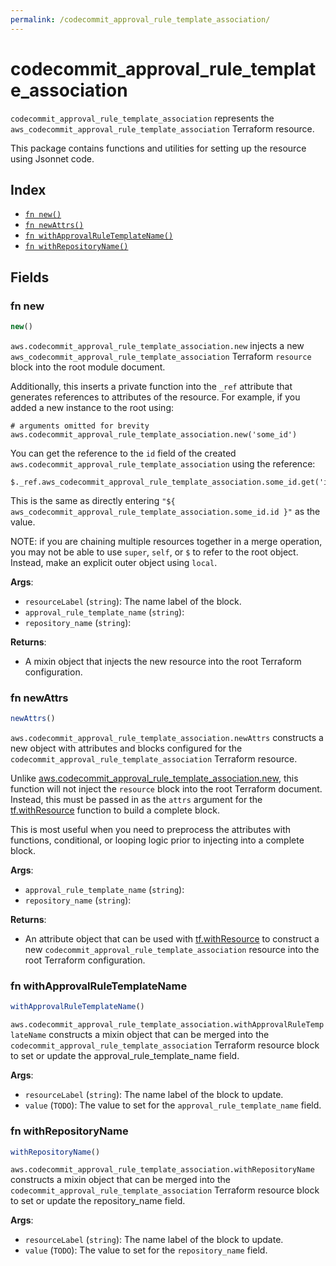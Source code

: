 ```yaml
---
permalink: /codecommit_approval_rule_template_association/
---
```


# codecommit_approval_rule_template_association

`codecommit_approval_rule_template_association` represents the `aws_codecommit_approval_rule_template_association` Terraform resource.



This package contains functions and utilities for setting up the resource using Jsonnet code.


## Index

* [`fn new()`](#fn-new)
* [`fn newAttrs()`](#fn-newattrs)
* [`fn withApprovalRuleTemplateName()`](#fn-withapprovalruletemplatename)
* [`fn withRepositoryName()`](#fn-withrepositoryname)

## Fields

### fn new

```ts
new()
```


`aws.codecommit_approval_rule_template_association.new` injects a new `aws_codecommit_approval_rule_template_association` Terraform `resource`
block into the root module document.

Additionally, this inserts a private function into the `_ref` attribute that generates references to attributes of the
resource. For example, if you added a new instance to the root using:

    # arguments omitted for brevity
    aws.codecommit_approval_rule_template_association.new('some_id')

You can get the reference to the `id` field of the created `aws.codecommit_approval_rule_template_association` using the reference:

    $._ref.aws_codecommit_approval_rule_template_association.some_id.get('id')

This is the same as directly entering `"${ aws_codecommit_approval_rule_template_association.some_id.id }"` as the value.

NOTE: if you are chaining multiple resources together in a merge operation, you may not be able to use `super`, `self`,
or `$` to refer to the root object. Instead, make an explicit outer object using `local`.

**Args**:
  - `resourceLabel` (`string`): The name label of the block.
  - `approval_rule_template_name` (`string`): 
  - `repository_name` (`string`): 

**Returns**:
- A mixin object that injects the new resource into the root Terraform configuration.


### fn newAttrs

```ts
newAttrs()
```


`aws.codecommit_approval_rule_template_association.newAttrs` constructs a new object with attributes and blocks configured for the `codecommit_approval_rule_template_association`
Terraform resource.

Unlike [aws.codecommit_approval_rule_template_association.new](#fn-codecommitapprovalruletemplateassociationnew), this function will not inject the `resource`
block into the root Terraform document. Instead, this must be passed in as the `attrs` argument for the
[tf.withResource](https://github.com/tf-libsonnet/core/tree/main/docs#fn-withresource) function to build a complete block.

This is most useful when you need to preprocess the attributes with functions, conditional, or looping logic prior to
injecting into a complete block.

**Args**:
  - `approval_rule_template_name` (`string`): 
  - `repository_name` (`string`): 

**Returns**:
  - An attribute object that can be used with [tf.withResource](https://github.com/tf-libsonnet/core/tree/main/docs#fn-withresource) to construct a new `codecommit_approval_rule_template_association` resource into the root Terraform configuration.


### fn withApprovalRuleTemplateName

```ts
withApprovalRuleTemplateName()
```

`aws.codecommit_approval_rule_template_association.withApprovalRuleTemplateName` constructs a mixin object that can be merged into the `codecommit_approval_rule_template_association`
Terraform resource block to set or update the approval_rule_template_name field.



**Args**:
  - `resourceLabel` (`string`): The name label of the block to update.
  - `value` (`TODO`): The value to set for the `approval_rule_template_name` field.


### fn withRepositoryName

```ts
withRepositoryName()
```

`aws.codecommit_approval_rule_template_association.withRepositoryName` constructs a mixin object that can be merged into the `codecommit_approval_rule_template_association`
Terraform resource block to set or update the repository_name field.



**Args**:
  - `resourceLabel` (`string`): The name label of the block to update.
  - `value` (`TODO`): The value to set for the `repository_name` field.
